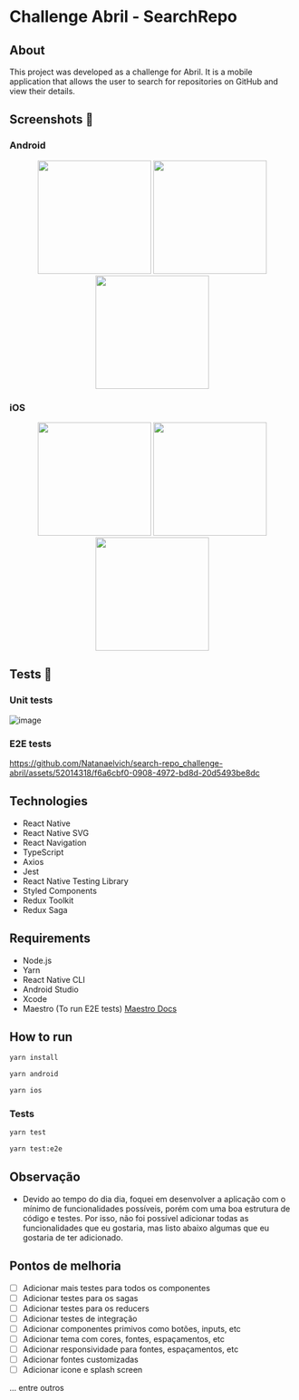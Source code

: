 # Challenge Abril - SearchRepo

## About

This project was developed as a challenge for Abril. It is a mobile application that allows the user to search for repositories on GitHub and view their details.


## Screenshots 📸

### Android
<p align="center">
 <img  src="https://github.com/Natanaelvich/search-repo_challenge-abril/assets/52014318/9518cbe9-44bf-45ad-9468-b5715234b420"
    width="200px">
    <img  src="https://github.com/Natanaelvich/search-repo_challenge-abril/assets/52014318/55a1276d-5c9f-4a97-bcbd-64d6a4c46f43""
    width="200px">
    <img  src="https://github.com/Natanaelvich/search-repo_challenge-abril/assets/52014318/3d09b0fd-1788-4965-85fa-0da574a07f4c""
    width="200px">
</p>

### iOS
<p align="center">
 <img  src="https://github.com/Natanaelvich/search-repo_challenge-abril/assets/52014318/7d2b8cca-7fc4-4917-89e5-a719795406c1"
    width="200px">
 <img  src="https://github.com/Natanaelvich/search-repo_challenge-abril/assets/52014318/176046f4-5079-4052-b7a7-49c4f7f6cf12"
    width="200px">
 <img  src="https://github.com/Natanaelvich/search-repo_challenge-abril/assets/52014318/83e44387-fb2f-475a-a656-037726e0aa3e"
    width="200px">
</p>

## Tests 🧪

### Unit tests

![image](https://github.com/Natanaelvich/search-repo_challenge-abril/assets/52014318/65d653b6-0785-494b-876e-6bd7515043ee)

### E2E tests

https://github.com/Natanaelvich/search-repo_challenge-abril/assets/52014318/f6a6cbf0-0908-4972-bd8d-20d5493be8dc


## Technologies

- React Native
- React Native SVG
- React Navigation
- TypeScript
- Axios
- Jest
- React Native Testing Library
- Styled Components
- Redux Toolkit
- Redux Saga

## Requirements

- Node.js
- Yarn
- React Native CLI
- Android Studio
- Xcode
- Maestro (To run E2E tests) [Maestro Docs](https://maestro.mobile.dev/)

## How to run

```bash
yarn install
```

```bash
yarn android
```

```bash
yarn ios
```

### Tests

```bash
yarn test
```

```bash
yarn test:e2e
```

## Observação

- Devido ao tempo do dia dia, foquei em desenvolver a aplicação com o mínimo de funcionalidades possíveis, porém com uma boa estrutura de código e testes. Por isso, não foi possível adicionar todas as funcionalidades que eu gostaria, mas listo abaixo algumas que eu gostaria de ter adicionado.

## Pontos de melhoria

- [ ] Adicionar mais testes para todos os componentes
- [ ] Adicionar testes para os sagas
- [ ] Adicionar testes para os reducers
- [ ] Adicionar testes de integração
- [ ] Adicionar componentes primivos como botões, inputs, etc
- [ ] Adicionar tema com cores, fontes, espaçamentos, etc
- [ ] Adicionar responsividade para fontes, espaçamentos, etc
- [ ] Adicionar fontes customizadas
- [ ] Adicionar icone e splash screen

... entre outros

